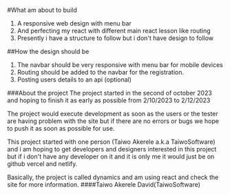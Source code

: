#What am about to build
1. A responsive web design with menu bar
2. And perfecting my react with different main react lesson like routing 
3. Presently i have a structure to follow but i don't have design to follow

##How the design should be
1. The navbar should be very responsive with menu bar for mobile devices
2. Routing should be added to the navbar for the registration.
3. Posting users details to an api (optional)

###About the project
The project started in the second of october 2023 and hoping to finish it as early as possible from 2/10/2023 to 2/12/2023

The project would execute development as soon as the users or the tester are having problem with the site but if there are no errors or bugs we hope to push it as soon as possible for use.

This project started with one person (Taiwo Akerele a.k.a TaiwoSoftware) and i am hoping to get developers and designers interested in this project but if i don't have any developer on it and it is only me it would just be on github vercel and netlify.

Basically, the project is called dynamics and am using react and check the site for more information.
####Taiwo Akerele David(TaiwoSoftware)
